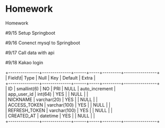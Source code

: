 # Homework
Homework

#9/15
Setup Springboot

#9/16
Conenct mysql to Springboot

#9/17
Call data with api

#9/18
Kakao login




+---------------+--------------+------+-----+---------+----------------+<br/>
| Field\t| Type         | Null | Key | Default | Extra          |<br/>
+---------------+--------------+------+-----+---------+----------------+<br/>
| ID            | smallint(6)  | NO   | PRI | NULL    | auto_increment |<br/>
| app_user_id   | int(64)      | YES  |     | NULL    |                |<br/>
| NICKNAME      | varchar(20)  | YES  |     | NULL    |                |<br/>
| ACCESS_TOKEN  | varchar(100) | YES  |     | NULL    |                |<br/>
| REFRESH_TOKEN | varchar(100) | YES  |     | NULL    |                |<br/>
| CREATED_AT    | datetime     | YES  |     | NULL    |                |<br/>
+---------------+--------------+------+-----+---------+----------------+<br/>
